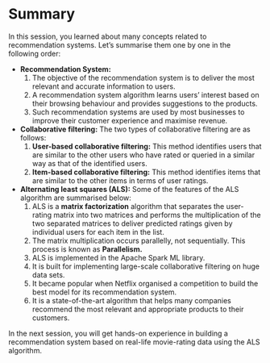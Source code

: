 # Summary

In this session, you learned about many concepts related to recommendation systems. Let’s summarise them one by one in the following order:

- **Recommendation System:**
    1. The objective of the recommendation system is to deliver the most relevant and accurate information to users.
    2. A recommendation system algorithm learns users’ interest based on their browsing behaviour and provides suggestions to the products.
    3. Such recommendation systems are used by most businesses to improve their customer experience and maximise revenue.
- **Collaborative filtering:** The two types of collaborative filtering are as follows:
    1. **User-based collaborative filtering:** This method identifies users that are similar to the other users who have rated or queried in a similar way as that of the identified users.
    2. **Item-based collaborative filtering:** This method identifies items that are similar to the other items in terms of user ratings.
- **Alternating least squares (ALS):** Some of the features of the ALS algorithm are summarised below:
    1. ALS is a **matrix factorization** algorithm that separates the user-rating matrix into two matrices and performs the multiplication of the two separated matrices to deliver predicted ratings given by individual users for each item in the list.
    2. The matrix multiplication occurs parallelly, not sequentially. This process is known as **Parallelism.**
    3. ALS is implemented in the Apache Spark ML library.
    4. It is built for implementing large-scale collaborative filtering on huge data sets.
    5. It became popular when Netflix organised a competition to build the best model for its recommendation system.
    6. It is a state-of-the-art algorithm that helps many companies recommend the most relevant and appropriate products to their customers.

In the next session, you will get hands-on experience in building a recommendation system based on real-life movie-rating data using the ALS algorithm.
